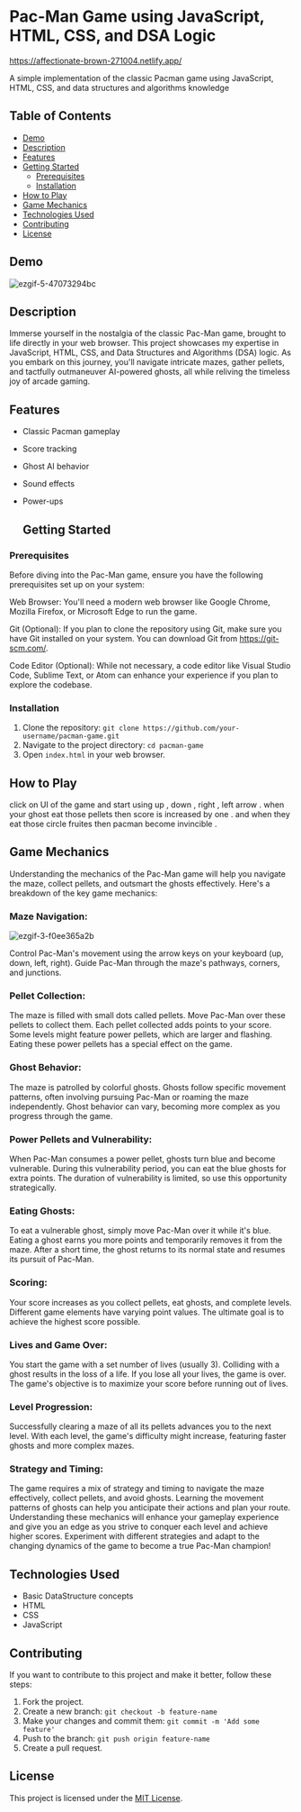 # Pac-Man Game using JavaScript, HTML, CSS, and DSA Logic

https://affectionate-brown-271004.netlify.app/

A simple implementation of the classic Pacman game using JavaScript, HTML, CSS, and data structures and algorithms knowledge
## Table of Contents

- [Demo](#demo)
- [Description](#description)
- [Features](#features)
- [Getting Started](#getting-started)
  - [Prerequisites](#prerequisites)
  - [Installation](#installation)
- [How to Play](#how-to-play)
- [Game Mechanics](#game-mechanics)
- [Technologies Used](#technologies-used)
- [Contributing](#contributing)
- [License](#license)


## Demo
![ezgif-5-47073294bc](https://github.com/kushalShukla-web/PacManGame/assets/85934954/5a8f0ada-21c2-4860-8df9-2b43de944e8b)

## Description

Immerse yourself in the nostalgia of the classic Pac-Man game, brought to life directly in your web browser. This project showcases my expertise in JavaScript, HTML, CSS, and Data Structures and Algorithms (DSA) logic. As you embark on this journey, you'll navigate intricate mazes, gather pellets, and tactfully outmaneuver AI-powered ghosts, all while reliving the timeless joy of arcade gaming.

## Features

- Classic Pacman gameplay
- Score tracking
- Ghost AI behavior
- Sound effects
- Power-ups

  ## Getting Started

### Prerequisites

Before diving into the Pac-Man game, ensure you have the following prerequisites set up on your system:

Web Browser: You'll need a modern web browser like Google Chrome, Mozilla Firefox, or Microsoft Edge to run the game.

Git (Optional): If you plan to clone the repository using Git, make sure you have Git installed on your system. You can download Git from https://git-scm.com/.

Code Editor (Optional): While not necessary, a code editor like Visual Studio Code, Sublime Text, or Atom can enhance your experience if you plan to explore the codebase.

### Installation

1. Clone the repository: `git clone https://github.com/your-username/pacman-game.git`
2. Navigate to the project directory: `cd pacman-game`
3. Open `index.html` in your web browser.

## How to Play

click on UI of the game and start using up , down , right , left arrow . when your ghost eat those pellets then score is increased by one . and when they eat those circle fruites then pacman become  invincible .

## Game Mechanics
Understanding the mechanics of the Pac-Man game will help you navigate the maze, collect pellets, and outsmart the ghosts effectively. Here's a breakdown of the key game mechanics:

### Maze Navigation:

![ezgif-3-f0ee365a2b](https://github.com/kushalShukla-web/PacManGame/assets/85934954/3d9ed0f7-060a-434e-8f73-ee49e87b6271)

Control Pac-Man's movement using the arrow keys on your keyboard (up, down, left, right).
Guide Pac-Man through the maze's pathways, corners, and junctions.

### Pellet Collection:

The maze is filled with small dots called pellets. Move Pac-Man over these pellets to collect them.
Each pellet collected adds points to your score.
Some levels might feature power pellets, which are larger and flashing. Eating these power pellets has a special effect on the game.

### Ghost Behavior:

The maze is patrolled by colorful ghosts.
Ghosts follow specific movement patterns, often involving pursuing Pac-Man or roaming the maze independently.
Ghost behavior can vary, becoming more complex as you progress through the game.

### Power Pellets and Vulnerability:

When Pac-Man consumes a power pellet, ghosts turn blue and become vulnerable.
During this vulnerability period, you can eat the blue ghosts for extra points.
The duration of vulnerability is limited, so use this opportunity strategically.

### Eating Ghosts:

To eat a vulnerable ghost, simply move Pac-Man over it while it's blue.
Eating a ghost earns you more points and temporarily removes it from the maze.
After a short time, the ghost returns to its normal state and resumes its pursuit of Pac-Man.

### Scoring:

Your score increases as you collect pellets, eat ghosts, and complete levels.
Different game elements have varying point values.
The ultimate goal is to achieve the highest score possible.

### Lives and Game Over:

You start the game with a set number of lives (usually 3).
Colliding with a ghost results in the loss of a life.
If you lose all your lives, the game is over.
The game's objective is to maximize your score before running out of lives.

### Level Progression:

Successfully clearing a maze of all its pellets advances you to the next level.
With each level, the game's difficulty might increase, featuring faster ghosts and more complex mazes.

### Strategy and Timing:

The game requires a mix of strategy and timing to navigate the maze effectively, collect pellets, and avoid ghosts.
Learning the movement patterns of ghosts can help you anticipate their actions and plan your route.
Understanding these mechanics will enhance your gameplay experience and give you an edge as you strive to conquer each level and achieve higher scores. Experiment with different strategies and adapt to the changing dynamics of the game to become a true Pac-Man champion!

## Technologies Used

- Basic DataStructure concepts 
- HTML
- CSS
- JavaScript

## Contributing

If you want to contribute to this project and make it better, follow these steps:

1. Fork the project.
2. Create a new branch: `git checkout -b feature-name`
3. Make your changes and commit them: `git commit -m 'Add some feature'`
4. Push to the branch: `git push origin feature-name`
5. Create a pull request.

## License

This project is licensed under the [MIT License](LICENSE).


